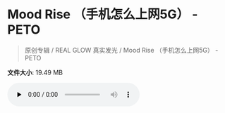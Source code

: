 # Mood Rise （手机怎么上网5G） - PETO

> 原创专辑 / REAL GLOW 真实发光 / Mood Rise （手机怎么上网5G） - PETO

**文件大小**: 19.49 MB

<audio preload="none" controls><source src="https://file.hsyhx.top/video/原创专辑/REAL GLOW 真实发光/Mood Rise （手机怎么上网5G） - PETO.flac" type="audio/mpeg">🤔 您的浏览器不支持此音频格式</audio>